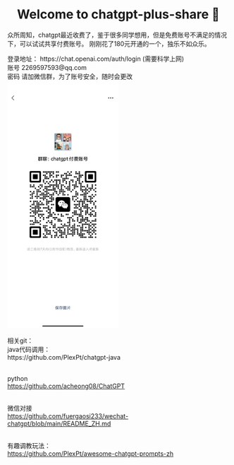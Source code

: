 <h1 align="center">Welcome to chatgpt-plus-share 👋</h1>
<p>
  众所周知，chatgpt最近收费了，鉴于很多同学想用，但是免费账号不满足的情况下，可以试试共享付费账号。
  刚刚花了180元开通的一个，独乐不如众乐。
</p>
<p>
登录地址： https://chat.openai.com/auth/login (需要科学上网) <br/>
账号 2269597593@qq.com <br/>
密码 请加微信群，为了账号安全，随时会更改<br/>
<img style="width:50%" src="./doc/img/20230212193742.jpg" />
</p>

<p>
相关git： <br/>
java代码调用：<br/>
https://github.com/PlexPt/chatgpt-java <br/><br/>

python<br/>
https://github.com/acheong08/ChatGPT<br/><br/>

微信对接<br/>
https://github.com/fuergaosi233/wechat-chatgpt/blob/main/README_ZH.md<br/><br/>

有趣调教玩法：<br/>
https://github.com/PlexPt/awesome-chatgpt-prompts-zh<br/><br/>

</p>
